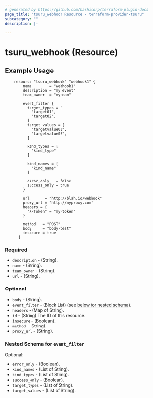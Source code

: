 ```yaml
---
# generated by https://github.com/hashicorp/terraform-plugin-docs
page_title: "tsuru_webhook Resource - terraform-provider-tsuru"
subcategory: ""
description: |-
  
---
```


# tsuru_webhook (Resource)





<!-- schema generated by tfplugindocs -->
## Example Usage

```hcl
	resource "tsuru_webhook" "webhook1" {
		name        = "webhook1"
		description = "my event"
		team_owner  = "myteam"
	  
		event_filter {
		  target_types = [
			"target01",
			"target02",
		  ]
		  target_values = [
			"targetvalue01",
			"targetvalue02",
		  ]
	  
		  kind_types = [
			"kind_type"
		  ]
	  
		  kind_names = [
			"kind_name"
		  ]
	  
		  error_only   = false
		  success_only = true
		}
	  
		url       = "http://blah.io/webhook"
		proxy_url = "http://myproxy.com"
		headers = {
		  "X-Token" = "my-token"
		}
	  
		method   = "POST"
		body     = "body-test"
		insecure = true
	  }
```

### Required

* `description` - (String).
* `name` - (String).
* `team_owner` - (String).
* `url` - (String).


### Optional

* `body` - (String).
* `event_filter` - (Block List) (see [below for nested schema](#nestedblock--event_filter)).
* `headers` - (Map of String).
* `id` - (String) The ID of this resource.
* `insecure` - (Boolean).
* `method` - (String).
* `proxy_url` - (String).


<a id="nestedblock--event_filter"></a>
### Nested Schema for `event_filter`

Optional:

* `error_only` - (Boolean).
* `kind_names` - (List of String).
* `kind_types` - (List of String).
* `success_only` - (Boolean).
* `target_types` - (List of String).
* `target_values` - (List of String).



